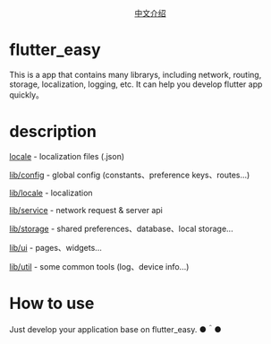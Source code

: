 <!--
 * @Description: 
 * @Author: CoolSnow (coolsnow2020@gmail.com)
 * @Date: 2020-09-10 14:01:06
 * @LastEditors: CoolSnow
 * @LastEditTime: 2020-09-10 16:31:40
-->
<p align="center">
    <a href="README_CN.md">中文介绍</a>
</p>

# flutter_easy
This is a app that contains many librarys, including network, routing, storage, localization, logging, etc. It can help you develop flutter app quickly。

# description

<a href="locale">locale</a> - localization files (.json)

<a href="lib/config">lib/config</a> - global config (constants、preference keys、routes...)

<a href="lib/locale">lib/locale</a> - localization

<a href="lib/service">lib/service</a> - network request & server api

<a href="lib/storage">lib/storage</a> - shared preferences、database、local storage...

<a href="lib/ui">lib/ui</a> - pages、widgets...

<a href="lib/util">lib/util</a> - some common tools (log、device info...)

# How to use

Just develop your application base on flutter_easy. ●＾●